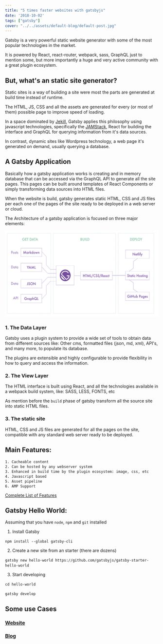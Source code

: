 ```yaml
---
title: "5 times faster websites with gatsbyjs"
date: '2018-10-02'
tags: ["gatsby"]
cover: "../../assets/default-blog/default-post.jpg"
---
```


Gatsby is a very powerful static website generator with some of the most popular technologies in the market.

It is powered by React, react-router, webpack, sass, GraphQL just to mention some, but more importantly a huge and very active community with a great plugin ecosystem.

## But, what's an static site generator?

Static sites is a way of building a site were most the parts are generated at build time instead of runtime.

The HTML, JS, CSS and all the assets are generated for every (or most of them) possible page to improve speed of loading.

In a space dominated by [Jekill](https://jekyllrb.com/),  Gatsby applies this philosophy using javascript technologies, specifically the [JAMStack](https://jamstack.org/), React for building the interface and GraphQL for querying information from it's data sources.

In contrast, dynamic sites like Wordpress technology, a web page it's generated on demand, usually querying a database.  


## A Gatsby Application

Basically how a gatsby application works is creating and in memory database that can be accessed via the GraphQL API to generate all the site pages.
This pages can be built around templates of React Components or simply transforming data sources into HTML files.

When the website is build, gatsby generates static HTML, CSS and JS files per each one of the pages of the site ready to be deployed in a web server or cloud.
 
The Architecture of a gatsby application is focused on three major elements:
 

![gatsby architecture](media/gatsby.png)

### 1. The Data Layer

Gatsby uses a plugin system to provide a wide set of tools to obtain data from different sources like: Other cms, formatted files (json, md, xml), API's, and many more, to populate its database.

The plugins are extensible and highly configurable to provide flexibility in how to query and access the information.

### 2. The View Layer

The HTML interface is built using React, and all the technologies available in a webpack build system, like: SASS, LESS, FONTS, etc

As mention before the `build` phase of gatsby transform all the source site into static HTML files.

### 3. The static site

HTML, CSS and JS files are generated for all the pages on the site, compatible with any standard web server ready to be deployed.

## Main Features:
    
    1. Cacheable content
    2. Can be hosted by any webserver system
    3. Enhanced in build time by the plugin ecosystem: image, css, etc
    4. Javascript based
    5. Asset pipeline 
    6. AMP Support

[Complete List of Features](https://www.gatsbyjs.org/features/)

## Gatsby Hello World:

Assuming that you have `node`, `npm` and `git` installed

1. Install Gatsby

`npm install --global gatsby-cli`

2. Create a new site from an starter (there are dozens)

`gatsby new hello-world https://github.com/gatsbyjs/gatsby-starter-hello-world`

3. Start developing

`cd hello-world`

`gatsby develop`


## Some use Cases

### [Website](https://github.com/cobuildlab/cobuildlab-web)

### [Blog](https://github.com/workinblocks/workinblocks-website)

